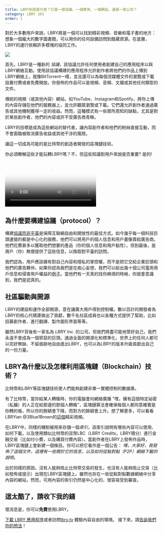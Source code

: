 ```yaml
---
title: LBRY到底是什麼？它是一個協議、一個應用、一個網站，還是一家公司？
category: LBRY 101
order: 1
---
```


對於大多數用戶來說，LBRY將是一個可以找到精彩視頻、音樂和電子書的地方：想象一個龐大的數字圖書館，可以用你的任何設備訪問到館藏資源。在底層，LBRY的運行依賴許多模塊的協同工作。

![](https://github.com/lbryio/lbry-desktop/blob/master/static/img/v1-og.png?raw=true)

首先，LBRY是一種新的 *協議*，該協議允許任何使用者創建自己的應用程序以與LBRY網絡互動。使用該協議構建的應用程序允許創作者將他們的作品上傳到LBRY網絡上，就像BitTorrent一樣，並且還可以為每個流媒體文件的瀏覽或下載設置付費或者免費開放。你發佈的作品可以是視頻、音頻、文檔或其他任何類型的文件。

傳統的視頻（或其他內容）網站，如YouTube、Instagram和Spotify，將你上傳的內容存儲在他們的服務器上，並允許觀眾瀏覽或下載。它們還允許創作者通過廣告或其他機制獲得一定的收益。然而，這種模式有一些眾所周知的缺點，尤其是對於某些創作者，他們的內容或許不受廣告商青睞。

LBRY的目標是成為這些網站的替代者，讓內容創作者和他們的粉絲直接互動，而不會面臨被取消廣告收益或其他干涉的風險。

讓這一切成為可能的是比特幣的創造者開發的區塊鏈技術。

你必須瞭解這些才能玩轉LBRY嗎？不，但這些知識對用戶來說是否重要? 是的!

<video autoplay loop poster="https://spee.ch/f/2019-08-lbry-interface-poster.jpg" playsinline>
   <source src="https://spee.ch/b/2019-09-lbry-interface-webm-2.webm" type="video/webm">
   <source src="https://spee.ch/0/2019-09-lbry-interface-mp4-2.mp4" type="video/mp4"></video>

## 為什麼要構建協議（protocol）？

構建[協議而非平臺](/news/blockchain-is-love-blockchain-is-life)是保障互聯網自由和開放性的最佳方式。如今幾乎每一個科技巨頭運營的都是中心化的服務，他們可以將用戶的個人信息和用戶畫像賣給廣告商。他們花費甚多以獲取他們想要的產品（你的個人信息和用戶黏性），但到最後，是用戶（你）無償提供了這些信息，以換取對平臺的訪問。

我們認為，用戶應該擁有對自己內容和隱私的掌控權，而不是把它交給企業巨頭和他們的廣告夥伴。如果你認為我們是在痴心妄想，我們可以給出幾十個公司濫用用戶信息和侵害用戶權益的[例子](/news/why-do-tech-giants-abuse-their-users)。當他們有一天真的找你麻煩的時候，你就會意識到，我們是認真的。

## 社區驅動與開源

LBRY的建設和運作全部開源，意在讓廣大用戶得到控制權。數以百計的開發者為LBRY的核心代碼庫做出了貢獻，數千名社區成員也以各種方式提供了幫助，比如招募創作者、進行翻譯、製作圖形界面等等。

雖然LBRY背後有一家名為 _LBRY Inc._ 的公司，但我們將盡可能地管好自己，我們永遠不會成為一個邪惡的巨頭。通過全面的開源化和標準化，世界上的任何人都可以完好無缺、不留痕跡地自由進出LBRY，也可以為LBRY的版本升級貢獻出自己的一份力量。

## LBRY為什麼以及怎樣利用區塊鏈（Blockchain）技術？

比特幣和LBRY等區塊鏈技術使人們能夠創建非單一實體控制的數據庫。

有了比特幣，當你給某人轉賬時，你的電腦會向網絡廣播 "嘿，擁有這個特定祕密（私鑰）的人正在給那邊的那個人轉賬"，區塊鏈算法會確保每個人都同意確實是你轉的帳，所以你的餘額會下降，而對方的餘額會上升。想了解更多，可以看看LBRYian @3Blue1Brown的[這個](https://beta.lbry.tv/@3Blue1Brown:b/ever-wonder-how-bitcoin-and-other:1)精彩視頻。

在LBRY中，同樣的機制被用來存儲一個*索引*，該索引說明有哪些內容可以使用、如何下載，以及使用類似比特幣的貨幣LBC（LBRY Credits，LBRY積分）進行金融交易（比如付小費，以及購買付費內容）。當創作者在LBRY上發佈作品時，LBRY區塊鏈上會新建一個條目。你可以把它看作是一個公告： *嘿，大家好，我發佈了這個文件，這裡有一些關於它的信息，以及如何從點對點（P2P）網絡下載的說明。*

出於同樣的原因，沒有人能夠阻止比特幣交易的發生，也沒有人能夠阻止交易（比如發佈或提示）出現在LBRY區塊鏈上。雖然也存在一些從點對點數據網絡中分享內容的網站，然而，可用內容的索引仍然是中心化的，很容易受到審查。

## 這太酷了，請收下我的錢

壞消息是，你可以**免費**使用LBRY。

[下載 LBRY 應用程序](/get?auto=1)或者訪問[lbry.tv](https://lbry.tv) 體驗內容自由的環境。 接下來，請[告訴我們你的想法](https://chat.lbry.com)！